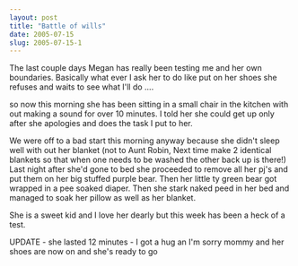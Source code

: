```yaml
---
layout: post
title: "Battle of wills"
date: 2005-07-15
slug: 2005-07-15-1
---
```


The last couple days Megan has really been testing me and her own boundaries.  Basically what ever I ask her to do like put on her shoes she refuses and waits to see what I&apos;ll do ....

so now this morning she has been sitting in a small chair in the kitchen with out making a sound for over 10 minutes.  I told her she could get up only after she apologies and does the task I put to her.  

We were off to a bad start this morning anyway because she didn&apos;t sleep well with out her blanket (not to Aunt Robin, Next time make 2 identical blankets so that when one needs to be washed the other back up is there!)  Last night after she&apos;d gone to bed she proceeded to remove all her pj&apos;s and put them on her big stuffed purple bear.  Then her little ty green bear got wrapped in a pee soaked diaper.  Then she stark naked peed in her bed and managed to soak her pillow as well as her blanket.  

She is a sweet kid and I love her dearly but this week has been a heck of a test. 

UPDATE - she lasted 12 minutes - I got a hug an I&apos;m sorry mommy and her shoes are now on and she&apos;s ready to go


